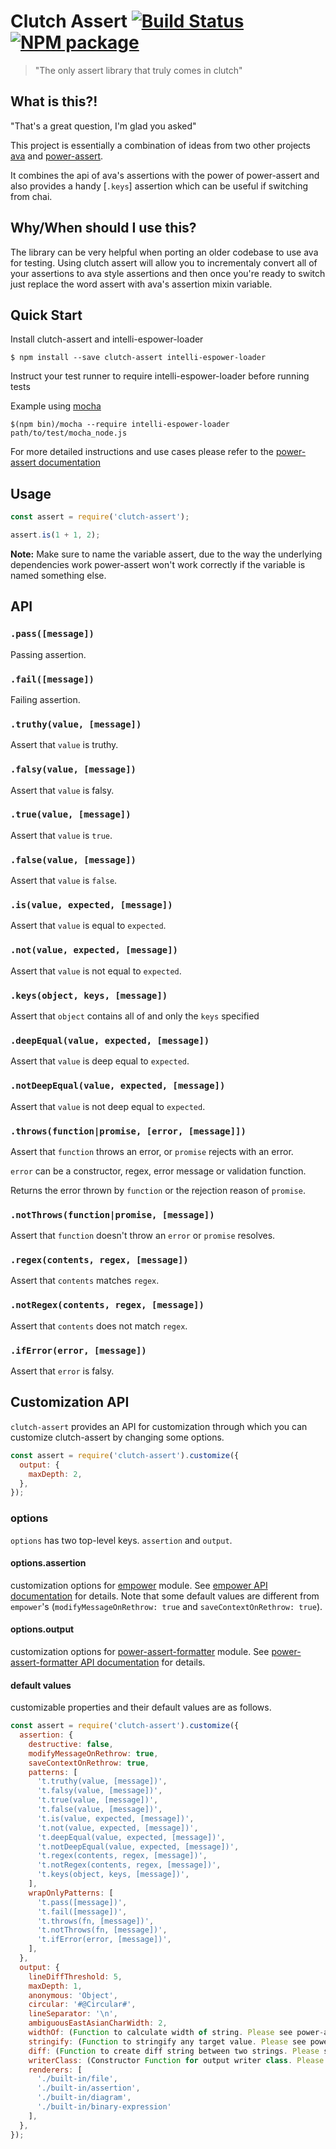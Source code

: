 # Clutch Assert [![Build Status][travis-image]][travis-url] [![NPM package][npm-image]][npm-url]
> "The only assert library that truly comes in clutch"

## What is this?!
"That's a great question, I'm glad you asked"

This project is essentially a combination of ideas from two other projects
[ava](https://github.com/avajs/ava) and
[power-assert](github.com/power-assert-js/power-assert).

It combines the api of ava's assertions with the power of power-assert and also
provides a handy [`.keys`] assertion which can be useful if switching from chai.

## Why/When should I use this?

The library can be very helpful when porting an older codebase to use ava for
testing. Using clutch assert will allow you to incrementaly convert all of your
assertions to ava style assertions and then once you're ready to switch just
replace the word assert with ava's assertion mixin variable.

## Quick Start

Install clutch-assert and intelli-espower-loader

```
$ npm install --save clutch-assert intelli-espower-loader
```

Instruct your test runner to require intelli-espower-loader before running tests

Example using [mocha](https://visionmedia.github.io/mocha/)
```
$(npm bin)/mocha --require intelli-espower-loader path/to/test/mocha_node.js
```
For more detailed instructions and use cases please refer to the
[power-assert documentation](https://github.com/power-assert-js/power-assert)

## Usage

```js
const assert = require('clutch-assert');

assert.is(1 + 1, 2);
```

**Note:** Make sure to name the variable assert, due to the way the underlying
dependencies work power-assert won't work correctly if the variable is named
something else.

## API

### `.pass([message])`

Passing assertion.

### `.fail([message])`

Failing assertion.

### `.truthy(value, [message])`

Assert that `value` is truthy.

### `.falsy(value, [message])`

Assert that `value` is falsy.

### `.true(value, [message])`

Assert that `value` is `true`.

### `.false(value, [message])`

Assert that `value` is `false`.

### `.is(value, expected, [message])`

Assert that `value` is equal to `expected`.

### `.not(value, expected, [message])`

Assert that `value` is not equal to `expected`.

### `.keys(object, keys, [message])`

Assert that `object` contains all of and only the `keys` specified

### `.deepEqual(value, expected, [message])`

Assert that `value` is deep equal to `expected`.

### `.notDeepEqual(value, expected, [message])`

Assert that `value` is not deep equal to `expected`.

### `.throws(function|promise, [error, [message]])`

Assert that `function` throws an error, or `promise` rejects with an error.

`error` can be a constructor, regex, error message or validation function.

Returns the error thrown by `function` or the rejection reason of `promise`.

### `.notThrows(function|promise, [message])`

Assert that `function` doesn't throw an `error` or `promise` resolves.

### `.regex(contents, regex, [message])`

Assert that `contents` matches `regex`.

### `.notRegex(contents, regex, [message])`

Assert that `contents` does not match `regex`.

### `.ifError(error, [message])`

Assert that `error` is falsy.

## Customization API

`clutch-assert` provides an API for customization through which you can
customize clutch-assert by changing some options.

```js
const assert = require('clutch-assert').customize({
  output: {
    maxDepth: 2,
  },
});
```

### options

`options` has two top-level keys. `assertion` and `output`.

#### options.assertion

customization options for [empower](https://github.com/power-assert-js/empower) module.
 See [empower API documentation](https://github.com/power-assert-js/empower#api) for details.
Note that some default values are different from `empower`'s
(`modifyMessageOnRethrow: true` and `saveContextOnRethrow: true`).

#### options.output

customization options for [power-assert-formatter](https://github.com/power-assert-js/power-assert-formatter) module.
See [power-assert-formatter API documentation](https://github.com/power-assert-js/power-assert-formatter#api) for details.

#### default values

customizable properties and their default values are as follows.

```js
const assert = require('clutch-assert').customize({
  assertion: {
    destructive: false,
    modifyMessageOnRethrow: true,
    saveContextOnRethrow: true,
    patterns: [
      't.truthy(value, [message])',
      't.falsy(value, [message])',
      't.true(value, [message])',
      't.false(value, [message])',
      't.is(value, expected, [message])',
      't.not(value, expected, [message])',
      't.deepEqual(value, expected, [message])',
      't.notDeepEqual(value, expected, [message])',
      't.regex(contents, regex, [message])',
      't.notRegex(contents, regex, [message])',
      't.keys(object, keys, [message])',
    ],
    wrapOnlyPatterns: [
      't.pass([message])',
      't.fail([message])',
      't.throws(fn, [message])',
      't.notThrows(fn, [message])',
      't.ifError(error, [message])',
    ],
  },
  output: {
    lineDiffThreshold: 5,
    maxDepth: 1,
    anonymous: 'Object',
    circular: '#@Circular#',
    lineSeparator: '\n',
    ambiguousEastAsianCharWidth: 2,
    widthOf: (Function to calculate width of string. Please see power-assert-formatter's documentation)
    stringify: (Function to stringify any target value. Please see power-assert-formatter's documentation)
    diff: (Function to create diff string between two strings. Please see power-assert-formatter's documentation)
    writerClass: (Constructor Function for output writer class. Please see power-assert-formatter's documentation)
    renderers: [
      './built-in/file',
      './built-in/assertion',
      './built-in/diagram',
      './built-in/binary-expression'
    ],
  },
});
```

[npm-url]: https://www.npmjs.com/package/clutch-assert
[npm-image]: https://img.shields.io/npm/v/clutch-assert.svg?style=flat-square

[travis-url]: https://travis-ci.org/smartcar/clutch-assert
[travis-image]: https://img.shields.io/travis/smartcar/clutch-assert/master.svg?style=flat-square
